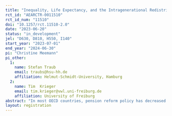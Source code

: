 ```yaml
---
title: "Inequality, Life Expectancy, and the Intragenerational Redistribution Puzzle"
rct_id: "AEARCTR-0011510"
rct_id_num: "11510"
doi: "10.1257/rct.11510-2.0"
date: "2023-06-20"
status: "in_development"
jel: "D630, D810, H550, I140"
start_year: "2023-07-01"
end_year: "2024-06-30"
pi: "Christine Meemann"
pi_other:
  1:
    name: Stefan Traub
    email: traubs@hsu-hh.de
    affiliation: Helmut-Schmidt-University, Hamburg
  2:
    name: Tim  Krieger
    email: tim.krieger@vwl.uni-freiburg.de
    affiliation: University of Freiburg
abstract: "In most OECD countries, pension reform policy has decreased the level of intragenerational redistribution over the last three decades, that is, redistribution among members of the same generation with high and low pension entitlements. This trend has occurred despite heterogeneity in life expectancy linked to socioeconomic status having a regressive impact on outcomes. This study contributes to solving this puzzle by means of a controlled laboratory experiment. We study the causal relationship between inequality of entitlements, mortality risk, and the size of redistribution in a stylized social security system. "
layout: registration
---
```


